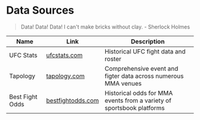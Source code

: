 # Data Sources 
> Data! Data! Data! I can't make bricks without clay. - Sherlock Holmes

|Name | Link | Description | 
| --- | --- | --- | 
| UFC Stats | [ufcstats.com](http://ufcstats.com/statistics/events/completed) | Historical UFC fight data and roster |
| Tapology  | [tapology.com](https://www.tapology.com/) | Comprehensive event and figter data across numerous MMA venues |
| Best Fight Odds | [bestfightodds.com](https://www.bestfightodds.com/) | Historical odds for MMA events from a variety of sportsbook platforms |

